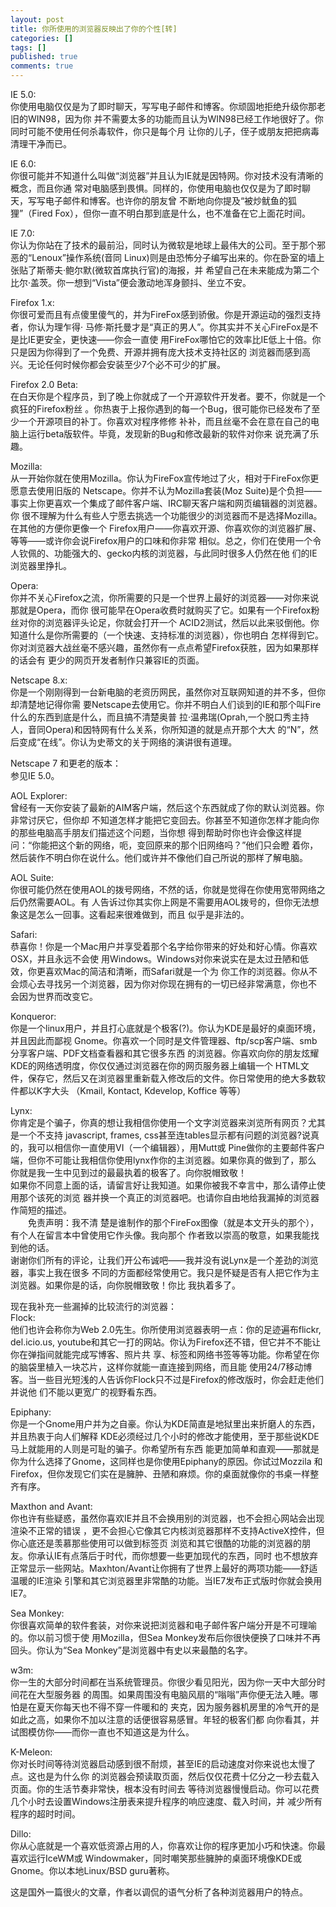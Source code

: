```yaml
---
layout: post
title: 你所使用的浏览器反映出了你的个性[转]
categories: []
tags: []
published: true
comments: true
---
```

<p>IE 5.0: <br />
你使用电脑仅仅是为了即时聊天，写写电子邮件和博客。你顽固地拒绝升级你那老旧的WIN98，因为你 并不需要太多的功能而且认为WIN98已经工作地很好了。你同时可能不使用任何杀毒软件，你只是每个月 让你的儿子，侄子或朋友把把病毒清理干净而已。</p>

<p>IE 6.0:<br />
你很可能并不知道什么叫做“浏览器”并且认为IE就是因特网。你对技术没有清晰的概念，而且你通 常对电脑感到畏惧。同样的，你使用电脑也仅仅是为了即时聊天，写写电子邮件和博客。也许你的朋友曾 不断地向你提及“被炒鱿鱼的狐狸”（Fired Fox），但你一直不明白那到底是什么，也不准备在它上面花时间。</p>

<p>IE 7.0:<br />
你认为你站在了技术的最前沿，同时认为微软是地球上最伟大的公司。至于那个邪恶的“Lenoux”操作系统(音同 Linux)则是由恐怖分子编写出来的。你在卧室的墙上张贴了斯蒂夫·鲍尔默(微软首席执行官)的海报，并 希望自己在未来能成为第二个比尔·盖茨。你一想到“Vista”便会激动地浑身颤抖、坐立不安。</p>

<p>Firefox 1.x:<br />
你很可爱而且有点傻里傻气的，并为FireFox感到骄傲。你是开源运动的强烈支持者，你认为理乍得· 马修·斯托曼才是“真正的男人”。你其实并不关心FireFox是不是比IE更安全，更快速——你会一直使 用FireFox哪怕它的效率比IE低上十倍。你只是因为你得到了一个免费、开源并拥有庞大技术支持社区的 浏览器而感到高兴。无论任何时候你都会安装至少7个必不可少的扩展。</p>

<p>Firefox 2.0 Beta:<br />
在白天你是个程序员，到了晚上你就成了一个开源软件开发者。要不，你就是一个疯狂的Firefox粉丝 。你热衷于上报你遇到的每一个Bug，很可能你已经发布了至少一个开源项目的补丁。你喜欢对程序修修 补补，而且丝毫不会在意在自己的电脑上运行beta版软件。毕竟，发现新的Bug和修改最新的软件对你来 说充满了乐趣。</p>

<p>Mozilla:<br />
从一开始你就在使用Mozilla。你认为FireFox宣传地过了火，相对于FireFox你更愿意去使用旧版的 Netscape。你并不认为Mozilla套装(Moz Suite)是个负担——事实上你更喜欢一个集成了邮件客户端、IRC聊天客户端和网页编辑器的浏览器。你 很不理解为什么有些人宁愿去挑选一个功能很少的浏览器而不是选择Mozilla。在其他的方便你更像一个 Firefox用户——你喜欢开源、你喜欢你的浏览器扩展、等等——或许你会说Firefox用户的口味和你非常 相似。总之，你们在使用一个令人钦佩的、功能强大的、gecko内核的浏览器，与此同时很多人仍然在他 们的IE浏览器里挣扎。</p>

<p>Opera:<br />
你并不关心Firefox之流，你所需要的只是一个世界上最好的浏览器——对你来说那就是Opera，而你 很可能早在Opera收费时就购买了它。如果有一个Firefox粉丝对你的浏览器评头论足，你就会打开一个 ACID2测试，然后以此来驳倒他。你知道什么是你所需要的（一个快速、支持标准的浏览器），你也明白 怎样得到它。你对浏览器大战丝毫不感兴趣，虽然你有一点点希望Firefox获胜，因为如果那样的话会有 更少的网页开发者制作只兼容IE的页面。</p>

<p>Netscape 8.x:<br />
你是一个刚刚得到一台新电脑的老资历网民，虽然你对互联网知道的并不多，但你却清楚地记得你需 要Netscape去使用它。你并不明白人们谈到的IE和那个叫Fire什么的东西到底是什么，而且搞不清楚奥普 拉·温弗瑞(Oprah,一个脱口秀主持人，音同Opera)和因特网有什么关系，你所知道的就是点开那个大大 的“N”，然后变成“在线”。你认为史蒂文的关于网络的演讲很有道理。</p>

<p>Netscape 7 和更老的版本：<br />
参见IE 5.0。</p>

<p>AOL Explorer:<br />
曾经有一天你安装了最新的AIM客户端，然后这个东西就成了你的默认浏览器。你非常讨厌它，但你却 不知道怎样才能把它变回去。你甚至不知道你怎样才能向你的那些电脑高手朋友们描述这个问题，当你想 得到帮助时你也许会像这样提问：“你能把这个新的网络，呃，变回原来的那个旧网络吗？”他们只会瞪 着你，然后装作不明白你在说什么。他们或许并不像他们自己所说的那样了解电脑。</p>

<p>AOL Suite:<br />
你很可能仍然在使用AOL的拨号网络，不然的话，你就是觉得在你使用宽带网络之后仍然需要AOL。有 人告诉过你其实你上网是不需要用AOL拨号的，但你无法想象这是怎么一回事。这看起来很难做到，而且 似乎是非法的。</p>

<p>Safari:<br />
恭喜你！你是一个Mac用户并享受着那个名字给你带来的好处和好心情。你喜欢OSX，并且永远不会使 用Windows。Windows对你来说实在是太过丑陋和低效，你更喜欢Mac的简洁和清晰，而Safari就是一个为 你工作的浏览器。你从不会烦心去寻找另一个浏览器，因为你对你现在拥有的一切已经非常满意，你也不 会因为世界而改变它。</p>

<p>Konqueror: <br />
你是一个linux用户，并且打心底就是个极客(?)。你认为KDE是最好的桌面环境，并且因此而鄙视 Gnome。你喜欢一个同时是文件管理器、ftp/scp客户端、smb分享客户端、PDF文档查看器和其它很多东西 的浏览器。你喜欢向你的朋友炫耀KDE的网络透明度，你仅仅通过浏览器在你的网页服务器上编辑一个 HTML文件，保存它，然后又在浏览器里重新载入修改后的文件。你日常使用的绝大多数软件都以K字大头 （Kmail, Kontact, Kdevelop, Koffice 等等）</p>

<p>Lynx:<br />
你肯定是个骗子，你真的想让我相信你使用一个文字浏览器来浏览所有网页？尤其是一个不支持 javascript, frames, css甚至连tables显示都有问题的浏览器?说真的，我可以相信你一直使用VI（一个编辑器），用Mutt或 Pine做你的主要邮件客户端，但你不可能让我相信你使用lynx作你的主浏览器。如果你真的做到了，那么 你就是我一生中见到过的最最执着的极客了。向你脱帽致敬！<br />
如果你不同意上面的话，请留言好让我知道。如果你被我不幸言中，那么请停止使用那个该死的浏览 器并换一个真正的浏览器吧。也请你自由地给我漏掉的浏览器作简短的描述。<br />
　　免责声明：我不清 楚是谁制作的那个FireFox图像（就是本文开头的那个），有个人在留言本中曾使用它作头像。我向那个 作者致以崇高的敬意，如果我能找到他的话。<br />
谢谢你们所有的评论，让我们开公布诚吧——我并没有说Lynx是一个差劲的浏览器，事实上我在很多 不同的方面都经常使用它。我只是怀疑是否有人把它作为主浏览器。如果你是的话，向你脱帽致敬！你比 我执着多了。</p>

<p>现在我补充一些漏掉的比较流行的浏览器：<br />
Flock:<br />
他们也许会称你为Web 2.0先生。你所使用浏览器表明一点：你的足迹遍布flickr, del.icio.us, youtube和其它一打的网站。你认为Firefox还不错，但它并不不能让你在弹指间就能完成写博客、照片共 享、标签和网络书签等等功能。你希望在你的脑袋里植入一块芯片，这样你就能一直连接到网络，而且能 使用24/7移动博客。当一些目光短浅的人告诉你Flock只不过是Firefox的修改版时，你会赶走他们并说他 们不能以更宽广的视野看东西。</p>

<p>Epiphany:<br />
你是一个Gnome用户并为之自豪。你认为KDE简直是地狱里出来折磨人的东西，并且热衷于向人们解释 KDE必须经过几个小时的修改才能使用，至于那些说KDE马上就能用的人则是可耻的骗子。你希望所有东西 能更加简单和直观——那就是你为什么选择了Gnome，这同样也是你使用Epiphany的原因。你试过Mozzila 和Firefox，但你发现它们实在是臃肿、丑陋和麻烦。你的桌面就像你的书桌一样整齐有序。</p>

<p>Maxthon and Avant:<br />
你也许有些疑惑，虽然你喜欢IE并且不会换用别的浏览器，也不会担心网站会出现渲染不正常的错误 ，更不会担心它像其它内核浏览器那样不支持ActiveX控件，但你心底还是羡慕那些使用可以做到标签页 浏览和其它很酷的功能的浏览器的朋友。你承认IE有点落后于时代，而你想要一些更加现代的东西，同时 也不想放弃正常显示一些网站。Maxhton/Avant让你拥有了世界上最好的两项功能——舒适温暖的IE渲染 引擎和其它浏览器里非常酷的功能。当IE7发布正式版时你就会换用IE7。</p>

<p>Sea Monkey:<br />
你很喜欢简单的软件套装，对你来说把浏览器和电子邮件客户端分开是不可理喻的。你以前习惯于使 用Mozilla，但Sea Monkey发布后你很快便换了口味并不再回头。你认为“Sea Monkey”是浏览器中有史以来最酷的名字。 </p>

<p>w3m:<br />
你一生的大部分时间都在当系统管理员。你很少看见阳光，因为你一天中大部分时间花在大型服务器 的周围。如果周围没有电脑风扇的“嗡嗡”声你便无法入睡。哪怕是在夏天你每天也不得不穿一件暖和的 夹克，因为服务器机房里的冷气开的是如此之高，如果你不加以注意的话便很容易感冒。年轻的极客们都 向你看其，并试图模仿你——而你一直也不知道这是为什么。</p>

<p>K-Meleon:<br />
你对长时间等待浏览器启动感到很不耐烦，甚至IE的启动速度对你来说也太慢了点。这也是为什么你 的浏览器会预读取页面，然后仅仅花费十亿分之一秒去载入页面。你的生活节奏非常快，根本没有时间去 等待浏览器慢慢启动。你可以花费几个小时去设置Windows注册表来提升程序的响应速度、载入时间，并 减少所有程序的超时时间。</p>

<p>Dillo:<br />
你从心底就是一个喜欢低资源占用的人，你喜欢让你的程序更加小巧和快速。你最喜欢运行IceWM或 Windowmaker，同时嘲笑那些臃肿的桌面环境像KDE或Gnome。你以本地Linux/BSD guru著称。</p>

<p>这是国外一篇很火的文章，作者以调侃的语气分析了各种浏览器用户的特点。</p>
